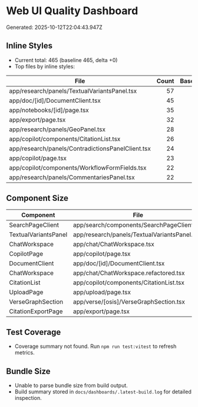 # Web UI Quality Dashboard

Generated: 2025-10-12T22:04:43.947Z

## Inline Styles

- Current total: 465 (baseline 465, delta +0)
- Top files by inline styles:

| File | Count | Baseline | Δ |
| --- | ---: | ---: | ---: |
| app/research/panels/TextualVariantsPanel.tsx | 57 | 57 | 0 |
| app/doc/[id]/DocumentClient.tsx | 45 | 45 | 0 |
| app/notebooks/[id]/page.tsx | 35 | 35 | 0 |
| app/export/page.tsx | 32 | 32 | 0 |
| app/research/panels/GeoPanel.tsx | 28 | 28 | 0 |
| app/copilot/components/CitationList.tsx | 26 | 26 | 0 |
| app/research/panels/ContradictionsPanelClient.tsx | 24 | 24 | 0 |
| app/copilot/page.tsx | 23 | 23 | 0 |
| app/copilot/components/WorkflowFormFields.tsx | 22 | 22 | 0 |
| app/research/panels/CommentariesPanel.tsx | 22 | 22 | 0 |

## Component Size

| Component | File | Lines | Limit | Δ |
| --- | --- | ---: | ---: | ---: |
| SearchPageClient | app/search/components/SearchPageClient.tsx | 1190 | 1190 | (0) |
| TextualVariantsPanel | app/research/panels/TextualVariantsPanel.tsx | 746 | 746 | (0) |
| ChatWorkspace | app/chat/ChatWorkspace.tsx | 737 | 737 | (0) |
| CopilotPage | app/copilot/page.tsx | 683 | 683 | (0) |
| DocumentClient | app/doc/[id]/DocumentClient.tsx | 527 | 527 | (0) |
| ChatWorkspace | app/chat/ChatWorkspace.refactored.tsx | 469 | 469 | (0) |
| CitationList | app/copilot/components/CitationList.tsx | 430 | 430 | (0) |
| UploadPage | app/upload/page.tsx | 395 | 400 | (-5) |
| VerseGraphSection | app/verse/[osis]/VerseGraphSection.tsx | 368 | 400 | (-32) |
| CitationExportPage | app/export/page.tsx | 348 | 400 | (-52) |

## Test Coverage

- Coverage summary not found. Run `npm run test:vitest` to refresh metrics.

## Bundle Size

- Unable to parse bundle size from build output.
- Build summary stored in `docs/dashboards/.latest-build.log` for detailed inspection.

